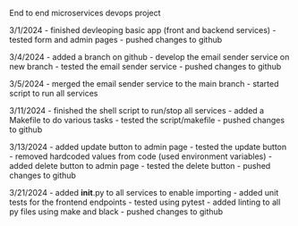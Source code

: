 End to end microservices devops project

3/1/2024 
    - finished devleoping basic app (front and backend services)
    - tested form and admin pages
    - pushed changes to github
  

3/4/2024
    - added a branch on github
    - develop the email sender service on new branch
    - tested the email sender service
    - pushed changes to github

3/5/2024
    - merged the email sender service to the main branch
    - started script to run all services

3/11/2024
    - finished the shell script to run/stop all services
    - added a Makefile to do various tasks
    - tested the script/makefile
    - pushed changes to github

3/13/2024
    - added update button to admin page
    - tested the update button
    - removed hardcoded values from code (used environment variables)
    - added delete button to admin page
    - tested the delete button
    - pushed changes to github

3/21/2024
    - added __init__.py to all services to enable importing
    - added unit tests for the frontend endpoints
    - tested using pytest
    - added linting to all py files using make and black
    - pushed changes to github
